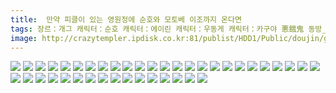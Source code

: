 ```yaml
---
title:  만약 피클이 있는 영원정에 순호와 모토베 이조까지 온다면
tags: 장르：개그 캐릭터：순호 캐릭터：에이린 캐릭터：우동게 캐릭터：카구야 悪餓鬼 동방_동인지
image: http://crazytempler.ipdisk.co.kr:81/publist/HDD1/Public/doujin/ghap/5447/001.jpg
---
```

<img src="http://crazytempler.ipdisk.co.kr:81/publist/HDD1/Public/doujin/ghap/5447/001.jpg">
<img src="http://crazytempler.ipdisk.co.kr:81/publist/HDD1/Public/doujin/ghap/5447/002.jpg">
<img src="http://crazytempler.ipdisk.co.kr:81/publist/HDD1/Public/doujin/ghap/5447/003.jpg">
<img src="http://crazytempler.ipdisk.co.kr:81/publist/HDD1/Public/doujin/ghap/5447/004.jpg">
<img src="http://crazytempler.ipdisk.co.kr:81/publist/HDD1/Public/doujin/ghap/5447/005.jpg">
<img src="http://crazytempler.ipdisk.co.kr:81/publist/HDD1/Public/doujin/ghap/5447/006.jpg">
<img src="http://crazytempler.ipdisk.co.kr:81/publist/HDD1/Public/doujin/ghap/5447/007.jpg">
<img src="http://crazytempler.ipdisk.co.kr:81/publist/HDD1/Public/doujin/ghap/5447/008.jpg">
<img src="http://crazytempler.ipdisk.co.kr:81/publist/HDD1/Public/doujin/ghap/5447/009.jpg">
<img src="http://crazytempler.ipdisk.co.kr:81/publist/HDD1/Public/doujin/ghap/5447/010.jpg">
<img src="http://crazytempler.ipdisk.co.kr:81/publist/HDD1/Public/doujin/ghap/5447/011.jpg">
<img src="http://crazytempler.ipdisk.co.kr:81/publist/HDD1/Public/doujin/ghap/5447/012.jpg">
<img src="http://crazytempler.ipdisk.co.kr:81/publist/HDD1/Public/doujin/ghap/5447/013.jpg">
<img src="http://crazytempler.ipdisk.co.kr:81/publist/HDD1/Public/doujin/ghap/5447/014.jpg">
<img src="http://crazytempler.ipdisk.co.kr:81/publist/HDD1/Public/doujin/ghap/5447/015.jpg">
<img src="http://crazytempler.ipdisk.co.kr:81/publist/HDD1/Public/doujin/ghap/5447/016.jpg">
<img src="http://crazytempler.ipdisk.co.kr:81/publist/HDD1/Public/doujin/ghap/5447/017.jpg">
<img src="http://crazytempler.ipdisk.co.kr:81/publist/HDD1/Public/doujin/ghap/5447/018.jpg">
<img src="http://crazytempler.ipdisk.co.kr:81/publist/HDD1/Public/doujin/ghap/5447/019.jpg">
<img src="http://crazytempler.ipdisk.co.kr:81/publist/HDD1/Public/doujin/ghap/5447/020.jpg">
<img src="http://crazytempler.ipdisk.co.kr:81/publist/HDD1/Public/doujin/ghap/5447/021.jpg">
<img src="http://crazytempler.ipdisk.co.kr:81/publist/HDD1/Public/doujin/ghap/5447/022.jpg">
<img src="http://crazytempler.ipdisk.co.kr:81/publist/HDD1/Public/doujin/ghap/5447/023.jpg">
<img src="http://crazytempler.ipdisk.co.kr:81/publist/HDD1/Public/doujin/ghap/5447/024.jpg">
<img src="http://crazytempler.ipdisk.co.kr:81/publist/HDD1/Public/doujin/ghap/5447/025.jpg">
<img src="http://crazytempler.ipdisk.co.kr:81/publist/HDD1/Public/doujin/ghap/5447/026.jpg">
<img src="http://crazytempler.ipdisk.co.kr:81/publist/HDD1/Public/doujin/ghap/5447/027.jpg">
<img src="http://crazytempler.ipdisk.co.kr:81/publist/HDD1/Public/doujin/ghap/5447/028.jpg">
<img src="http://crazytempler.ipdisk.co.kr:81/publist/HDD1/Public/doujin/ghap/5447/029.jpg">
<img src="http://crazytempler.ipdisk.co.kr:81/publist/HDD1/Public/doujin/ghap/5447/030.jpg">
<img src="http://crazytempler.ipdisk.co.kr:81/publist/HDD1/Public/doujin/ghap/5447/031.jpg">
<img src="http://crazytempler.ipdisk.co.kr:81/publist/HDD1/Public/doujin/ghap/5447/032.jpg">
<img src="http://crazytempler.ipdisk.co.kr:81/publist/HDD1/Public/doujin/ghap/5447/033.jpg">
<img src="http://crazytempler.ipdisk.co.kr:81/publist/HDD1/Public/doujin/ghap/5447/034.jpg">
<img src="http://crazytempler.ipdisk.co.kr:81/publist/HDD1/Public/doujin/ghap/5447/035.jpg">
<img src="http://crazytempler.ipdisk.co.kr:81/publist/HDD1/Public/doujin/ghap/5447/036.jpg">
<img src="http://crazytempler.ipdisk.co.kr:81/publist/HDD1/Public/doujin/ghap/5447/037.jpg">
<img src="http://crazytempler.ipdisk.co.kr:81/publist/HDD1/Public/doujin/ghap/5447/038.jpg">
<img src="http://crazytempler.ipdisk.co.kr:81/publist/HDD1/Public/doujin/ghap/5447/039.jpg">
<img src="http://crazytempler.ipdisk.co.kr:81/publist/HDD1/Public/doujin/ghap/5447/040.jpg">
<img src="http://crazytempler.ipdisk.co.kr:81/publist/HDD1/Public/doujin/ghap/5447/041.jpg">
